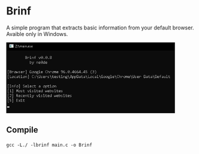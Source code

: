 # Brinf
A simple program that extracts basic information from your default browser. Avaible only in Windows.

<img src="https://github.com/manucabral/brinf/blob/main/images/main.png" width="450" title="example">

## Compile
``gcc -L./ -lbrinf main.c -o Brinf``
